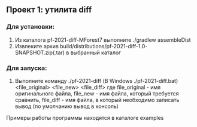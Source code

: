 ## Проект 1: утилита diff

### Для установки:
1) Из каталога pf-2021-diff-MForest7 выполните ./gradlew assembleDist
2) Извлеките архив build/distributions/pf-2021-diff-1.0-SNAPSHOT.zip(.tar) в выбранный каталог

### Для запуска:
1) Выполните команду ./pf-2021-diff (В Windows ./pf-2021-diff.bat) <file_original> <file_new> <file_diff>
 где file_original - имя оригинального файла, file_new - имя файла, который требуется сравнить, file_diff - имя файла, в который необходимо записать вывод (по умолчанию вывод в консоль)

Примеры работы программы находятся в каталоге examples
